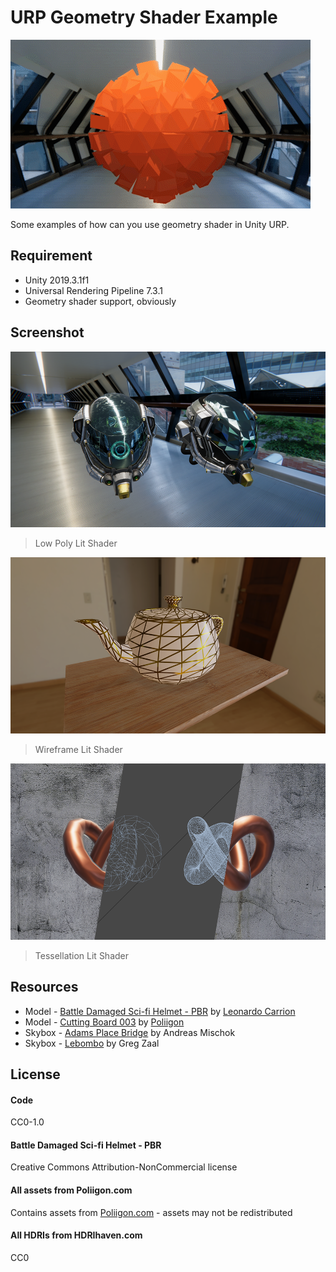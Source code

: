 # URP Geometry Shader Example
![](/Images/animated-extrusion.gif)

Some examples of how can you use geometry shader in Unity URP.

## Requirement
- Unity 2019.3.1f1
- Universal Rendering Pipeline 7.3.1
- Geometry shader support, obviously

## Screenshot
![](/Images/screenshots-lowpoly.png)
> Low Poly Lit Shader

![](/Images/screenshots-wireframe-lit.png)
> Wireframe Lit Shader

![](/Images/screenshots-tessellation-lit.png)
> Tessellation Lit Shader

## Resources
- Model - [Battle Damaged Sci-fi Helmet - PBR](https://github.com/KhronosGroup/glTF-Sample-Models/tree/master/2.0/DamagedHelmet) by [Leonardo Carrion](https://sketchfab.com/theblueturtle_)
- Model - [Cutting Board 003](https://www.poliigon.com/model/cutting-board-003) by [Poliigon](https://www.poliigon.com/)
- Skybox - [Adams Place Bridge](https://hdrihaven.com/hdri/?h=adams_place_bridge) by Andreas Mischok
- Skybox - [Lebombo](https://hdrihaven.com/hdri/?h=lebombo) by Greg Zaal

## License
#### Code
CC0-1.0

#### Battle Damaged Sci-fi Helmet - PBR
Creative Commons Attribution-NonCommercial license

#### All assets from Poliigon.com
Contains assets from [Poliigon.com](https://www.poliigon.com/) - assets may not be redistributed

#### All HDRIs from HDRIhaven.com
CC0
